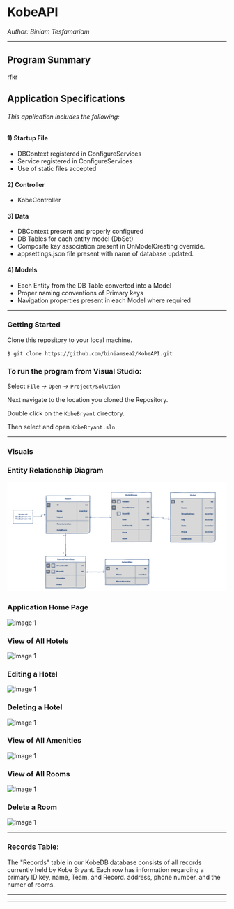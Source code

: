 # KobeAPI
*Author: Biniam Tesfamariam*

----

## Program Summary 
rfkr

## Application Specifications
###### This application includes the following:  

#### 1) Startup File 
- DBContext registered in ConfigureServices  
- Service registered in ConfigureServices    
- Use of static files accepted  

#### 2) Controller  
- KobeController  
#### 3) Data  
- DBContext present and properly configured  
- DB Tables for each entity model (DbSet<Kobe>)  
- Composite key association present in OnModelCreating override.  
- appsettings.json file present with name of database updated.  
 
#### 4) Models  
- Each Entity from the DB Table converted into a Model  
- Proper naming conventions of Primary keys  
- Navigation properties present in each Model where required  
---

### Getting Started
Clone this repository to your local machine.

```
$ git clone https://github.com/biniamsea2/KobeAPI.git
```

### To run the program from Visual Studio:
Select ```File``` -> ```Open``` -> ```Project/Solution```

Next navigate to the location you cloned the Repository.

Double click on the ```KobeBryant``` directory.

Then select and open ```KobeBryant.sln```

---

### Visuals

### Entity Relationship Diagram
![Image 1](https://github.com/biniamsea2/Async-Inn/blob/master/AsyncInn2.png)
### Application Home Page
![Image 1]()
### View of All Hotels
![Image 1]()
### Editing a Hotel
![Image 1]()
### Deleting a Hotel
![Image 1]()
### View of All Amenities
![Image 1]()
### View of All Rooms
![Image 1]()
### Delete a Room
![Image 1]()

---
### Records Table:  
The "Records" table in our KobeDB database consists of all records currently held by Kobe Bryant. Each row has information regarding a primary ID key, name, Team, and Record. address, phone number, and the numer of rooms. 

---

------------------------------
